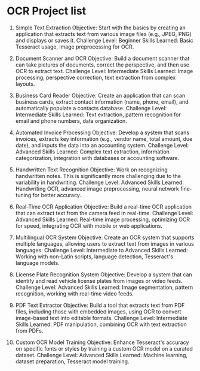 # OCR Project list

1. Simple Text Extraction
Objective: Start with the basics by creating an application that extracts text from various image files (e.g., JPEG, PNG) and displays or saves it.
Challenge Level: Beginner
Skills Learned: Basic Tesseract usage, image preprocessing for OCR.

2. Document Scanner and OCR
Objective: Build a document scanner that can take pictures of documents, correct the perspective, and then use OCR to extract text.
Challenge Level: Intermediate
Skills Learned: Image processing, perspective correction, text extraction from complex layouts.

3. Business Card Reader
Objective: Create an application that can scan business cards, extract contact information (name, phone, email), and automatically populate a contacts database.
Challenge Level: Intermediate
Skills Learned: Text extraction, pattern recognition for email and phone numbers, data organization.

4. Automated Invoice Processing
Objective: Develop a system that scans invoices, extracts key information (e.g., vendor name, total amount, due date), and inputs the data into an accounting system.
Challenge Level: Advanced
Skills Learned: Complex text extraction, information categorization, integration with databases or accounting software.

5. Handwritten Text Recognition
Objective: Work on recognizing handwritten notes. This is significantly more challenging due to the variability in handwriting.
Challenge Level: Advanced
Skills Learned: Handwriting OCR, advanced image preprocessing, neural network fine-tuning for better accuracy.

6. Real-Time OCR Application
Objective: Build a real-time OCR application that can extract text from the camera feed in real-time.
Challenge Level: Advanced
Skills Learned: Real-time image processing, optimizing OCR for speed, integrating OCR with mobile or web applications.

7. Multilingual OCR System
Objective: Create an OCR system that supports multiple languages, allowing users to extract text from images in various languages.
Challenge Level: Intermediate to Advanced
Skills Learned: Working with non-Latin scripts, language detection, Tesseract's language models.

8. License Plate Recognition System
Objective: Develop a system that can identify and read vehicle license plates from images or video feeds.
Challenge Level: Advanced
Skills Learned: Image segmentation, pattern recognition, working with real-time video feeds.

9. PDF Text Extractor
Objective: Build a tool that extracts text from PDF files, including those with embedded images, using OCR to convert image-based text into editable formats.
Challenge Level: Intermediate
Skills Learned: PDF manipulation, combining OCR with text extraction from PDFs.

10. Custom OCR Model Training
Objective: Enhance Tesseract's accuracy on specific fonts or styles by training a custom OCR model on a curated dataset.
Challenge Level: Advanced
Skills Learned: Machine learning, dataset preparation, Tesseract model training.
